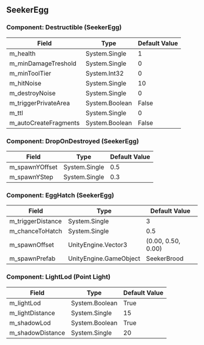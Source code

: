 ## SeekerEgg

### Component: Destructible (SeekerEgg)

|Field|Type|Default Value|
|-----|----|-------------|
|m_health|System.Single|1|
|m_minDamageTreshold|System.Single|0|
|m_minToolTier|System.Int32|0|
|m_hitNoise|System.Single|10|
|m_destroyNoise|System.Single|0|
|m_triggerPrivateArea|System.Boolean|False|
|m_ttl|System.Single|0|
|m_autoCreateFragments|System.Boolean|False|

### Component: DropOnDestroyed (SeekerEgg)

|Field|Type|Default Value|
|-----|----|-------------|
|m_spawnYOffset|System.Single|0.5|
|m_spawnYStep|System.Single|0.3|

### Component: EggHatch (SeekerEgg)

|Field|Type|Default Value|
|-----|----|-------------|
|m_triggerDistance|System.Single|3|
|m_chanceToHatch|System.Single|0.5|
|m_spawnOffset|UnityEngine.Vector3|(0.00, 0.50, 0.00)|
|m_spawnPrefab|UnityEngine.GameObject|SeekerBrood|

### Component: LightLod (Point Light)

|Field|Type|Default Value|
|-----|----|-------------|
|m_lightLod|System.Boolean|True|
|m_lightDistance|System.Single|15|
|m_shadowLod|System.Boolean|True|
|m_shadowDistance|System.Single|20|

